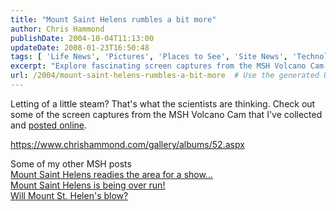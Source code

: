 ```yaml
---
title: "Mount Saint Helens rumbles a bit more"
author: Chris Hammond
publishDate: 2004-10-04T11:13:00
updateDate: 2008-01-23T16:50:48
tags: [ 'Life News', 'Pictures', 'Places to See', 'Site News', 'Technology' ]
excerpt: "Explore fascinating screen captures from the MSH Volcano Cam in this collection. Witness the beauty and power of Mount Saint Helens up close!"
url: /2004/mount-saint-helens-rumbles-a-bit-more  # Use the generated URL with year
---
```

<P>Letting of a little steam? That's what the scientists are thinking. Check out some of the screen captures from the MSH Volcano Cam that I've collected and <A href="https://www.chrishammond.com/gallery/albums/52">posted online</A>.</P> <P><A href="https://www.chrishammond.com/gallery/albums/52.aspx">https://www.chrishammond.com/gallery/albums/52.aspx</A></P> <P>Some of my other MSH posts<BR><A id=_14a672e9b57e7cd3_HomePageDays_DaysList__ctl0_DayItem_DayList__ctl2_TitleUrl HREF="/archive/2004/10/03/307.aspx">Mount Saint Helens readies the area for a show...</A><BR><A id=_14a672e9b57e7cd3_HomePageDays_DaysList__ctl1_DayItem_DayList__ctl0_TitleUrl HREF="/archive/2004/10/01/306.aspx">Mount Saint Helens is being over run!</A><BR><A id=_14a672e9b57e7cd3_HomePageDays_DaysList__ctl3_DayItem_DayList__ctl1_TitleUrl HREF="/archive/2004/09/29/296.aspx">Will Mount St. Helen's blow? </A></P>

